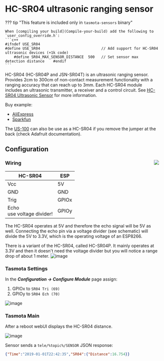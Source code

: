 # HC-SR04 ultrasonic ranging sensor

??? tip "This feature is included only in `tasmota-sensors` binary" 

    When [compiling your build](Compile-your-build) add the following to `user_config_override.h`:
    ```c++
    #ifndef USE_SR04
    #define USE_SR04                            // Add support for HC-SR04 ultrasonic devices (+1k code)
        #define SR04_MAX_SENSOR_DISTANCE  500   // Set sensor max detection distance    #endif
    ```

HC-SR04 (HC-SR04P and JSN-SR04T) is an ultrasonic ranging sensor. Provides 2cm to 300cm of non-contact measurement functionality with a ranging accuracy that can reach up to 3mm. Each HC-SR04 module includes an ultrasonic transmitter, a receiver and a control circuit. See [HC-SR04 Ultrasonic Sensor](https://www.sparkfun.com/products/13959) for more information.

Buy example: 
- [AliExpress](https://www.aliexpress.com/item/4000124226294.html)
- [Sparkfun](https://www.sparkfun.com/products/13959)

The [US-100](https://www.adafruit.com/product/4019) can also be use as a HC-SR04 if you remove the jumper at the back (check Adafruit documentation).

## Configuration

### Wiring<img src="https://raw.githubusercontent.com/arendst/arendst.github.io/master/media/wemos/wemos_hc-sr04_schematic.jpg" align=right></img>

| HC-SR04   | ESP |
|---|---|
|Vcc   |5V |
|GND   |GND |
|Trig   |GPIOx |
|Echo<br>use voltage divider!   |GPIOy | 

The HC-SR04 operates at 5V and therefore the echo signal will be 5V as well. Connecting the echo pin via a voltage divider (see schematic) will divide the 5V to 3.3V, which is the operating voltage of an ESP8266.

There is a variant of the HC-SR04, called HC-SR04P. It mainly operates at 3.3V and then it doesn't need the voltage divider but you will notice a range drop of about 1 meter.
![image](https://user-images.githubusercontent.com/5904370/68340827-75155880-00e7-11ea-8f79-efd47bd421bc.png)

### Tasmota Settings 
In the **_Configuration -> Configure Module_** page assign:

1. GPIOx to `SR04 Tri (69)`
2. GPIOy to `SR04 Ech (70)`

![image](https://user-images.githubusercontent.com/5904370/68340227-4ea2ed80-00e6-11ea-90bf-c6da3cd6eb22.png)

### Tasmota Main
After a reboot webUI displays the HC-SR04 distance.

![image](https://user-images.githubusercontent.com/5904370/68340187-39c65a00-00e6-11ea-8c27-22527368e3d5.png)

Sensor sends a  `tele/%topic%/SENSOR` JSON response:
```json
{"Time":"2019-01-01T22:42:35","SR04":{"Distance":16.754}}
```
